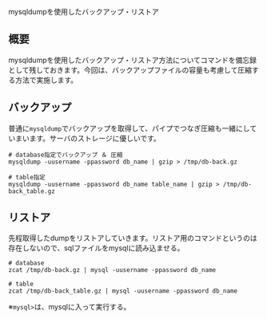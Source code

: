 mysqldumpを使用したバックアップ・リストア

## 概要

mysqldumpを使用したバックアップ・リストア方法についてコマンドを備忘録として残しておきます。今回は、バックアップファイルの容量も考慮して圧縮する方法で実施します。

## バックアップ

普通に`mysqldump`でバックアップを取得して、パイプでつなぎ圧縮も一緒にしていまいます。サーバのストレージに優しいです。

```
# database指定でバックアップ ＆ 圧縮
mysqldump -uusername -ppassword db_name | gzip > /tmp/db-back.gz

# table指定
mysqldump -uusername -ppassword db_name table_name | gzip > /tmp/db-back_table.gz
```

## リストア

先程取得したdumpをリストアしていきます。リストア用のコマンドというのは存在しないので、sqlファイルをmysqlに読み込ませる。

```
# database
zcat /tmp/db-back.gz | mysql -uusername -ppassword db_name

# table
zcat /tmp/db-back_table.gz | mysql -uusername -ppassword db_name
```
※`mysql>`は、mysqlに入って実行する。
